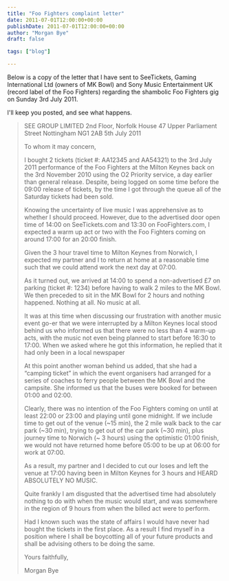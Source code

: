 ```yaml
---
title: "Foo Fighters complaint letter"
date: 2011-07-01T12:00:00+00:00
publishDate: 2011-07-01T12:00:00+00:00
author: "Morgan Bye"
draft: false

tags: ["blog"]

---
```


Below is a copy of the letter that I have sent to SeeTickets, Gaming International Ltd (owners of MK Bowl) and Sony Music Entertainment UK (record label of the Foo Fighters) regarding the shambolic Foo Fighters gig on Sunday 3rd July 2011.

I'll keep you posted, and see what happens.

> SEE GROUP LIMITED
> 2nd Floor, Norfolk House
> 47 Upper Parliament Street
> Nottingham
> NG1 2AB
> 5th July 2011
>
> To whom it may concern,
>
> I bought 2 tickets (ticket #: AA12345 and AA54321) to the 3rd July 2011 performance of the Foo Fighters at the Milton Keynes back on the 3rd November 2010 using the O2 Priority service, a day earlier than general release. Despite, being logged on some time before the 09:00 release of tickets, by the time I got through the queue all of the Saturday tickets had been sold.
>
> Knowing the uncertainty of live music I was apprehensive as to whether I should proceed. However, due to the advertised door open time of 14:00 on SeeTickets.com and 13:30 on FooFighters.com, I expected a warm up act or two with the Foo Fighters coming on around 17:00 for an 20:00 finish.
>
> Given the 3 hour travel time to Milton Keynes from Norwich, I expected my partner and I to return at home at a reasonable time such that we could attend work the next day at 07:00.
>
> As it turned out, we arrived at 14:00 to spend a non-advertised £7 on parking (ticket #: 1234) before having to walk 2 miles to the MK Bowl. We then preceded to sit in the MK Bowl for 2 hours and nothing happened. Nothing at all. No music at all.
>
> It was at this time when discussing our frustration with another music event go-er that we were interrupted by a Milton Keynes local stood behind us who informed us that there were no less than 4 warm-up acts, with the music not even being planned to start before 16:30 to 17:00. When we asked where he got this information, he replied that it had only been in a local newspaper
>
> At this point another woman behind us added, that she had a “camping ticket” in which the event organisers had arranged for a series of coaches to ferry people between the MK Bowl and the campsite. She informed us that the buses were booked for between 01:00 and 02:00.
>
> Clearly, there was no intention of the Foo Fighters coming on until at least 22:00 or 23:00 and playing until gone midnight. If we include time to get out of the venue (~15 min), the 2 mile walk back to the car park (~30 min), trying to get out of the car park (~30 min), plus journey time to Norwich (~ 3 hours) using the optimistic 01:00 finish, we would not have returned home before 05:00 to be up at 06:00 for work at 07:00.
>
> As a result, my partner and I decided to cut our loses and left the venue at 17:00 having been in Milton Keynes for 3 hours and HEARD ABSOLUTELY NO MUSIC.
>
> Quite frankly I am disgusted that the advertised time had absolutely nothing to do with when the music would start, and was somewhere in the region of 9 hours from when the billed act were to perform.
>
> Had I known such was the state of affairs I would have never had bought the tickets in the first place. As a result I find myself in a position where I shall be boycotting all of your future products and shall be advising others to be doing the same.
>
> Yours faithfully,
>
> Morgan Bye
